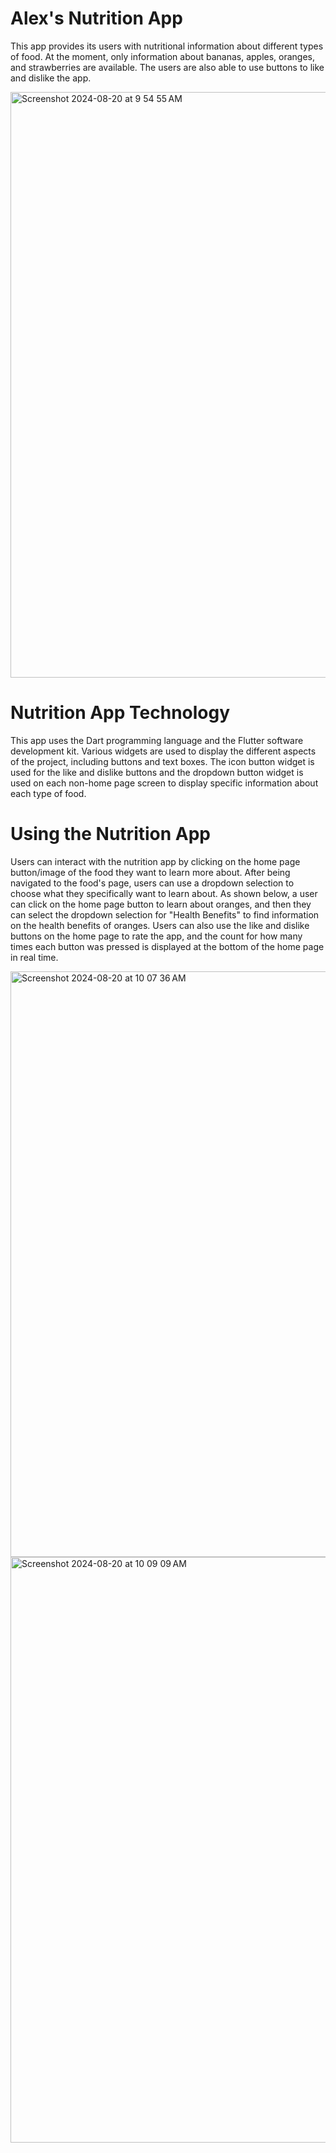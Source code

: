 # Alex's Nutrition App
This app provides its users with nutritional information about different types of food. At the moment, only information about bananas, apples, oranges, and strawberries are available. The users are also able to use buttons to like and dislike the app.

<img width="937" alt="Screenshot 2024-08-20 at 9 54 55 AM" src="https://github.com/user-attachments/assets/dafcfac1-23c3-4f32-bd69-3d29f58cf034">

# Nutrition App Technology
This app uses the Dart programming language and the Flutter software development kit. Various widgets are used to display the different aspects of the project, including buttons and text boxes. The icon button widget is used for the like and dislike buttons and the dropdown button widget is used on each non-home page screen to display specific information about each type of food.

# Using the Nutrition App
Users can interact with the nutrition app by clicking on the home page button/image of the food they want to learn more about. After being navigated to the food's page, users can use a dropdown selection to choose what they specifically want to learn about. As shown below, a user can click on the home page button to learn about oranges, and then they can select the dropdown selection for "Health Benefits" to find information on the health benefits of oranges. Users can also use the like and dislike buttons on the home page to rate the app, and the count for how many times each button was pressed is displayed at the bottom of the home page in real time.

<img width="937" alt="Screenshot 2024-08-20 at 10 07 36 AM" src="https://github.com/user-attachments/assets/7ae1e2e7-4611-4563-b15b-424f92de0df0">

<img width="937" alt="Screenshot 2024-08-20 at 10 09 09 AM" src="https://github.com/user-attachments/assets/112d2421-a89d-4cdb-a8e3-5e373d8afdfb">
